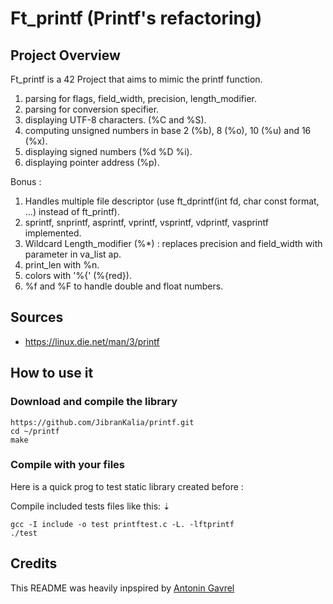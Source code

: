 # Ft_printf (Printf's refactoring)

## Project Overview
Ft_printf is a 42 Project that aims to mimic the printf function.

1) parsing for flags, field_width, precision, length_modifier.
2) parsing for conversion specifier.
3) displaying UTF-8 characters. (%C and %S).
4) computing unsigned numbers in base 2 (%b), 8 (%o), 10 (%u) and 16 (%x).
5) displaying signed numbers (%d %D %i).
6) displaying pointer address (%p).

Bonus :
1) Handles multiple file descriptor (use ft_dprintf(int fd, char const format, ...) instead of ft_printf).
2) sprintf, snprintf, asprintf, vprintf, vsprintf, vdprintf, vasprintf implemented.
3) Wildcard Length_modifier (%*) : replaces precision and field_width with parameter in va_list ap.
5) print_len with %n.
7) colors with '%{' (%{red}).
8) %f and %F to handle double and float numbers.

## Sources
* https://linux.die.net/man/3/printf

## How to use it

### Download and compile the library

```
https://github.com/JibranKalia/printf.git
cd ~/printf
make
```

### Compile with your files

Here is a quick prog to test static library created before :

Compile included tests files like this: ⇣
```
gcc -I include -o test printftest.c -L. -lftprintf
./test
```

## Credits

This README was heavily inpspired by [Antonin Gavrel](https://github.com/agavrel)
